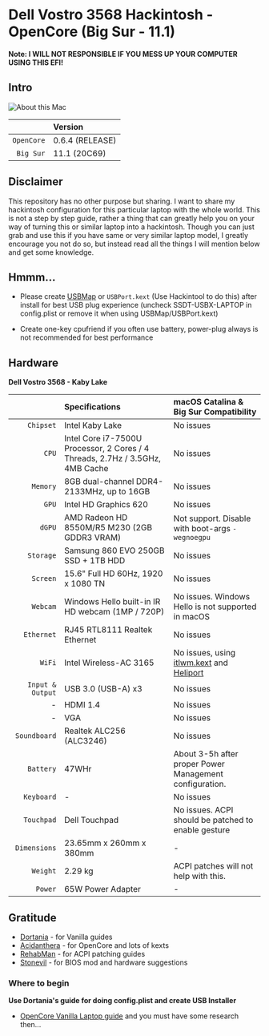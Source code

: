 # Dell Vostro 3568 Hackintosh - OpenCore (Big Sur - 11.1)
**Note: I WILL NOT RESPONSIBLE IF YOU MESS UP YOUR COMPUTER USING THIS EFI!**

Intro
---

![About this Mac](https://github.com/doanhmaple/Dell-Vostro-3568-Hackintosh/blob/main/images/About_Mac.png)

| | Version |
| ---: | :--- |
| ``OpenCore`` | 0.6.4 (RELEASE) |
| ``Big Sur`` | 11.1 (20C69) |

## Disclaimer

This repository has no other purpose but sharing.
I want to share my hackintosh configuration for this particular laptop with the whole world.
This is not a step by step guide, rather a thing that can greatly help you on your way of turning this or similar laptop into a hackintosh.
Though you can just grab and use this if you have same or very similar laptop model, I greatly encourage you not do so, but instead read all the things I will mention below and get some knowledge.

## Hmmm...

* Please create [USBMap](https://github.com/corpnewt/USBMap) or `USBPort.kext` (Use Hackintool to do this) after install for best USB plug experience (uncheck SSDT-USBX-LAPTOP in config.plist or remove it when using USBMap/USBPort.kext)

* Create one-key cpufriend if you often use battery, power-plug always is not recommended for best performance 

Hardware
---

**Dell Vostro 3568 - Kaby Lake**

| | Specifications | macOS Catalina & Big Sur Compatibility |
| ---: | :--- | :--- |
| ``Chipset`` | Intel Kaby Lake | No issues |
| ``CPU`` | Intel Core i7-7500U Processor, 2 Cores / 4 Threads, 2.7Hz / 3.5GHz, 4MB Cache | No issues |
| ``Memory`` | 8GB dual-channel DDR4-2133MHz, up to 16GB | No issues |
| ``GPU`` | Intel HD Graphics 620 | No issues |
| ``dGPU`` | AMD Radeon HD 8550M/R5 M230 (2GB GDDR3 VRAM) | Not support. Disable with boot-args `-wegnoegpu` |
| ``Storage`` | Samsung 860 EVO 250GB SSD + 1TB HDD | No issues |
| ``Screen`` | 15.6" Full HD 60Hz, 1920 x 1080 TN |  No issues |
| ``Webcam`` | Windows Hello built-in IR HD webcam (1MP / 720P) |  No issues. Windows Hello is not supported in macOS |
| ``Ethernet`` | RJ45 RTL8111 Realtek Ethernet | No issues |
| ``WiFi`` | Intel Wireless-AC 3165 | No issues, using [itlwm.kext](https://github.com/OpenIntelWireless/itlwm/releases) and [Heliport](https://github.com/OpenIntelWireless/HeliPort/releases) |
| ``Input & Output`` | USB 3.0 (USB-A) x3 | No issues |
| - | HDMI 1.4 | No issues |
| - | VGA | No issues |
| ``Soundboard`` | Realtek ALC256 (ALC3246) | No issues |
| ``Battery`` | 47WHr | About 3-5h after proper Power Management configuration. |
| ``Keyboard`` | - | No issues |
| ``Touchpad`` | Dell Touchpad | No issues. ACPI should be patched to enable gesture |
| ``Dimensions`` | 23.65mm x 260mm x 380mm | - |
| ``Weight`` | 2.29 kg | ACPI patches will not help with this. |
| ``Power`` | 65W Power Adapter | - |

## Gratitude

* [Dortania](https://dortania.github.io/) - for Vanilla guides
* [Acidanthera](https://github.com/acidanthera) - for OpenCore and lots of kexts
* [RehabMan](https://github.com/RehabMan) - for ACPI patching guides
* [Stonevil](https://github.com/stonevil) - for BIOS mod and hardware suggestions

### Where to begin

**Use Dortania's guide for doing config.plist and create USB Installer**

* [OpenCore Vanilla Laptop guide](https://dortania.github.io/OpenCore-Install-Guide)
and you must have some research then...
